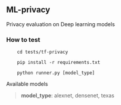 ## ML-privacy

Privacy evaluation on Deep learning models 

### How to test
        cd tests/tf-privacy

        pip install -r requirements.txt
        
        python runner.py [model_type]

Available models

> <b>model_type</b>: alexnet, densenet, texas